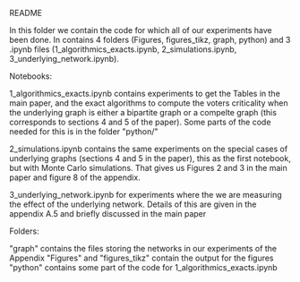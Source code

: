 README

In this folder we contain the code for which all of our experiments have been done. In contains 4 folders (Figures, figures_tikz, graph, python) and 3 .ipynb files (1_algorithmics_exacts.ipynb, 2_simulations.ipynb, 3_underlying_network.ipynb).



Notebooks:

1_algorithmics_exacts.ipynb contains experiments to get the Tables in the main paper, and the exact algorithms to compute the voters criticality when the underlying graph is either a bipartite graph or a compelte graph (this corresponds to sections 4 and 5 of the paper). Some parts of the code needed for this is in the folder "python/"

2_simulations.ipynb contains the same experiments on the special cases of underlying graphs (sections 4 and 5 in the paper), this as the first notebook, but with Monte Carlo simulations. That gives us Figures 2 and 3 in the main paper and figure 8 of the appendix.

3_underlying_network.ipynb for experiments where the we are measuring the effect of the underlying network. Details of this are given in the appendix A.5 and briefly discussed in the main paper



Folders:

"graph" contains the files storing the networks in our experiments of the Appendix
"Figures" and "figures_tikz" contain the output for the figures
"python" contains some part of the code for 1_algorithmics_exacts.ipynb 
